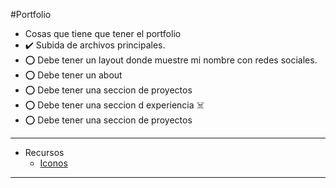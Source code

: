 #Portfolio
- Cosas que tiene que tener el portfolio
- ✔️ Subida de archivos principales.
- ⭕ Debe tener un layout donde muestre mi nombre con redes sociales.
- ⭕ Debe tener un about
- ⭕ Debe tener una seccion de proyectos
- ⭕ Debe tener una seccion d experiencia ☠️
- ⭕ Debe tener una seccion de proyectos

-------------
- Recursos
    - [Iconos](https://svgl.app)
-------------

